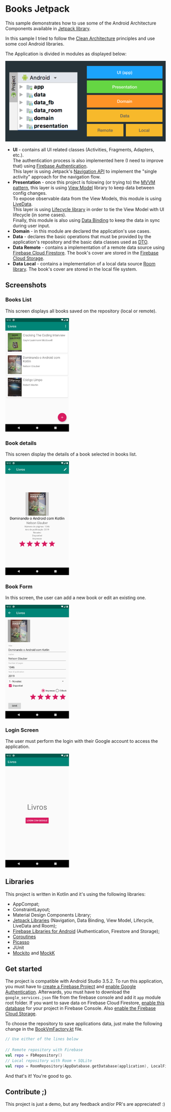 # Books Jetpack
This sample demonstrates how to use some of the Android Architecture Components available in  [Jetpack library](https://developer.android.com/jetpack/).

In this sample I tried to follow the [Clean Architecture](https://8thlight.com/blog/uncle-bob/2012/08/13/the-clean-architecture.html) principles and use some cool Android libraries.

The Application is divided in modules as displayed below:

<img src="./docs/imgs/app_layers.png" width="600"/>

* __UI__ - contains all UI related classes (Activities, Fragments, Adapters, etc.). <br/>
The authentication process is also implemented here (I need to improve that) using [Firebase Authentication](https://firebase.google.com/docs/auth).<br/>
This layer is using Jetpack's [Navigation API](https://developer.android.com/topic/libraries/architecture/navigation.html) to implement the "single activity" approach for the navigation flow.
* __Presentation__ - once this project is folowing (or trying to) the [MVVM pattern](https://en.wikipedia.org/wiki/Model%E2%80%93view%E2%80%93viewmodel), this layer is using [View Model](https://developer.android.com/topic/libraries/architecture/viewmodel) library to keep data between config changes.<br/>
To expose observable data from the View Models, this module is using [LiveData](https://developer.android.com/topic/libraries/architecture/livedata).<br/>
This layer is using [Lifecycle library](https://developer.android.com/topic/libraries/architecture/lifecycle) in order to tie the View Model with UI lifecycle (in some cases).<br/>
Finally, this module is also using [Data Binding](https://developer.android.com/topic/libraries/data-binding/) to keep the data in sync during user input.
* __Domain__ - in this module are declared the application's use cases.
* __Data__ - declares the basic operations that must be provided by the application's repository and the basic data classes used as [DTO](https://en.wikipedia.org/wiki/Data_transfer_object).
* __Data Remote__ - contains a implementation of a remote data source using [Firebase Cloud Firestore](https://firebase.google.com/docs/firestore). The book's cover are stored in the [Firebase Cloud Storage](https://firebase.google.com/docs/storage).
* __Data Local__ - contains a implementation of a local data source [Room library](https://developer.android.com/topic/libraries/architecture/room). The book's cover are stored in the local file system.

## Screenshots
### Books List
This screen displays all books saved on the repository (local or remote).

<img src="./docs/imgs/screen_book_list.png" width="200"/>

### Book details
This screen display the details of a book selected in books list.

<img src="./docs/imgs/screen_book_details.png" width="200"/>

### Book Form
In this screen, the user can add a new book or edit an existing one.

<img src="./docs/imgs/screen_book_form.png" width="200"/>

### Login Screen
The user must perform the login with their Google account to access the application.

<img src="./docs/imgs/screen_login.png" width="200"/>

## Libraries
This project is written in Kotlin and it's using the following libraries:
* AppCompat;
* ConstraintLayout;
* Material Design Components Library;
* [Jetpack Libraries](https://developer.android.com/jetpack/) (Navigation, Data Binding, View Model, Lifecycle, LiveData and Room);
* [Firebase Libraries for Android](https://firebase.google.com/docs/android/setup) (Authentication, Firestore and Storage);
* [Coroutines](https://github.com/Kotlin/kotlinx.coroutines)
* [Picasso](http://square.github.io/picasso/)
* JUnit
* [Mockito](http://site.mockito.org/) and [MockK](https://github.com/mockk/mockk)

## Get started
The project is compatible with Android Studio 3.5.2.
To run this application, you must have to [create a Firebase Project](https://firebase.google.com/docs/android/setup) and [enable Google Authentication](https://firebase.google.com/docs/auth/android/google-signin).
Afterwards, you must have to download the `google_services.json` file from the firebase console and add it `app` module root folder.
If you want to save data on Firebase Cloud Firestore, [enable this database](https://firebase.google.com/docs/firestore/quickstart) for your project in Firebase Console. Also [enable the Firebase Cloud Storage](https://firebase.google.com/docs/storage/android/start).

To choose the repository to save applications data, just make the following change in the [BookVmFactory.kt](./presentation/src/main/java/dominando/android/presentation/BookVmFactory.kt) file.
```kotlin
// Use either of the lines below

// Remote repository with Firebase
val repo = FbRepository()
// Local repository with Room + SQLite
val repo = RoomRepository(AppDatabase.getDatabase(application), LocalFileHelper())
```
And that's it! You're good to go.


## Contribute ;)

This project is just a demo, but any feedback and/or PR's are appreciated! :)